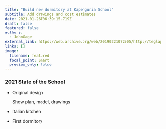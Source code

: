 ```yaml
---
title: "Build new dormitory at Kapenguria School"
subtitle: Add drawings and cost estimates
date: 2021-01-26T06:39:15.719Z
draft: false
featured: false
authors:
  - JohnGage
external_link: https://web.archive.org/web/20190221072505/http://teglapeacefoundation.org/
links: []
image:
  filename: featured
  focal_point: Smart
  preview_only: false
---
```

### 2021 State of the School

* Original design

  Show plan, model, drawings
* Italian kitchen
* First dormitory
